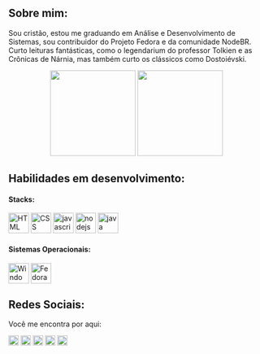 ## Sobre mim:

Sou cristão, estou me graduando em Análise e Desenvolvimento de Sistemas, sou contribuidor do Projeto Fedora e da comunidade NodeBR.<br>
Curto leituras fantásticas, como o legendarium do professor Tolkien e as Crônicas de Nárnia, mas também curto os clássicos como Dostoiévski.<br>

<div align="center">
  <img height="168em" src="https://github-readme-stats.vercel.app/api?username=lalocodes-br&show_icons=true&theme=vision-friendly-dark"/>
  <img height="168em" src="https://github-readme-stats.vercel.app/api/top-langs/?username=lalocodes-br&layout=compact&langs_count=7&theme=vision-friendly-dark"/>
</div>

## Habilidades em desenvolvimento:

<div style="display: inline_block">
    <h4>Stacks:</h4>
    <img alt="HTML" height="40" width="auto" src="https://cdn.jsdelivr.net/gh/devicons/devicon/icons/html5/html5-original.svg">
    <img alt="CSS" height="40" width="auto" src="https://cdn.jsdelivr.net/gh/devicons/devicon/icons/css3/css3-original.svg">
    <img alt="javascript" height="40" width="auto" src="https://cdn.jsdelivr.net/gh/devicons/devicon/icons/javascript/javascript-original.svg">
    <img alt="nodejs" height="40" width="auto" src="https://cdn.jsdelivr.net/gh/devicons/devicon/icons/nodejs/nodejs-original.svg">
    <img alt="java" height="40" width="auto" src="https://cdn.jsdelivr.net/gh/devicons/devicon/icons/java/java-original.svg">
</div>

<div style="display: inline_block">
    <h4>Sistemas Operacionais:</h4>
    <img align="center" alt="Windows" height="40" width="auto" src="https://cdn.jsdelivr.net/gh/devicons/devicon/icons/windows8/windows8-original.svg">
    <img align="center" alt="Fedora" height="40" width="auto" src="https://upload.wikimedia.org/wikipedia/commons/3/3f/Fedora_logo.svg">
</div>

## Redes Sociais:

<p>Você me encontra por aqui:</p>
    <a href="https://linkedin.com/in/lalocodes"><img alt="linkedin" height="20" width="20" src="https://upload.wikimedia.org/wikipedia/commons/thumb/8/81/LinkedIn_icon.svg/2048px-LinkedIn_icon.svg.png"></a>
    <a href="https://twitter.com/lalocodes"><img alt="twitter" height="20" width="20" src="https://upload.wikimedia.org/wikipedia/commons/thumb/6/6f/Logo_of_Twitter.svg/512px-Logo_of_Twitter.svg.png"></a>
    <a href="https://instagram.com/lalocodes"><img alt="instagram" height="20" width="20" src="https://upload.wikimedia.org/wikipedia/commons/thumb/e/e7/Instagram_logo_2016.svg/768px-Instagram_logo_2016.svg.png"></a>
    <a href="https://dev.to/lalocodes"><img alt="devto" height="20" width="20" src="https://d2fltix0v2e0sb.cloudfront.net/dev-black.png"></a>
    <a href="https://github.com/lalocodes-br"><img alt="devto" height="20" width="20" src="https://upload.wikimedia.org/wikipedia/commons/c/c2/GitHub_Invertocat_Logo.svg"></a>
